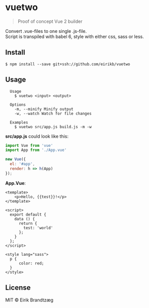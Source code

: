 # vuetwo 

> Proof of concept Vue 2 builder

Convert .vue-files to one single .js-file.  
Script is transpiled with babel 6, style with either css, sass or less.

## Install

```
$ npm install --save git+ssh://github.com/eirikb/vuetwo
```

## Usage
```
  Usage
    $ vuetwo <input> <output>

  Options
    -m, --minify Minify output
    -w, --watch Watch for file changes

  Examples
    $ vuetwo src/app.js build.js -m -w
```

**src/app.js** could look like this:

```JavaScript
import Vue from 'vue'
import App from './App.vue'

new Vue({
  el: '#app',
  render: h => h(App)
});
```

**App.Vue**:
```Vue
<template>
    <p>Hello, {{test}}!</p>
</template>

<script>
  export default {
    data () {
      return {
        test: 'world'
      };
    }
  };
</script>

<style lang="sass">
  p {
      color: red;
  }
</style>
```

## License

MIT © Eirik Brandtzæg
